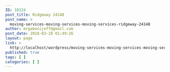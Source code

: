 ```yaml
---
ID: 10224
post_title: Ridgeway 24148
post_name: >
  moving-services-moving-services-moving-services-ridgeway-24148
author: mrgabonijeff@gmail.com
post_date: 2018-03-28 01:49:26
layout: page
link: >
  http://localhost/wordpress/moving-services-moving-services-moving-services-ridgeway-24148/
published: true
tags: [ ]
categories: [ ]
---
```


